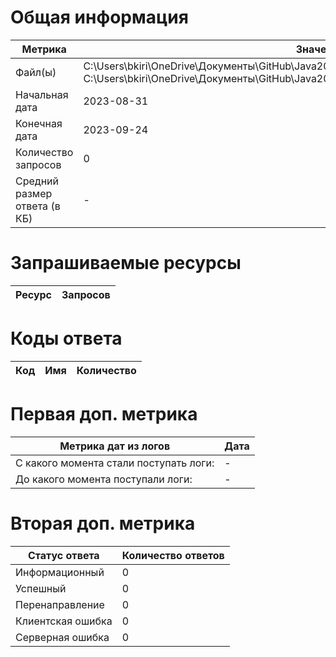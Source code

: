 # Общая информация
|Метрика|Значение|
|---|---|
|Файл(ы)|C:\Users\bkiri\OneDrive\Документы\GitHub\Java2023\src\test\java\edu\project3\resources\log1.txt	C:\Users\bkiri\OneDrive\Документы\GitHub\Java2023\src\test\java\edu\project3\resources\log2.txt	|
|Начальная дата|2023-08-31|
|Конечная дата|2023-09-24|
|Количество запросов|0|
|Средний размер ответа (в КБ)|-|

# Запрашиваемые ресурсы
|Ресурс|Запросов|
|---|---|

# Коды ответа
|Код|Имя|Количество|
|---|---|---|

# Первая доп. метрика
|Метрика дат из логов|Дата|
|---|---|
|С какого момента стали поступать логи:|-|
|До какого момента поступали логи: |-|

# Вторая доп. метрика
|Статус ответа|Количество ответов|
|---|---|
|Информационный|0|
|Успешный|0|
|Перенаправление|0|
|Клиентская ошибка|0|
|Серверная ошибка|0|

